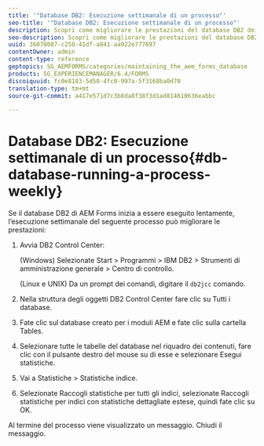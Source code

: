 ```yaml
---
title: '"Database DB2: Esecuzione settimanale di un processo"'
seo-title: '"Database DB2: Esecuzione settimanale di un processo"'
description: Scopri come migliorare le prestazioni del database DB2 dei moduli AEM.
seo-description: Scopri come migliorare le prestazioni del database DB2 dei moduli AEM.
uuid: 36070087-c250-41df-a841-aa922e777697
contentOwner: admin
content-type: reference
geptopics: SG_AEMFORMS/categories/maintaining_the_aem_forms_database
products: SG_EXPERIENCEMANAGER/6.4/FORMS
discoiquuid: fc0e8183-5d50-4fc0-997a-5f3168ba0d70
translation-type: tm+mt
source-git-commit: a417e571d7c3b8da8f38f3d1ad814610636eabbc

---
```



# Database DB2: Esecuzione settimanale di un processo{#db-database-running-a-process-weekly}

Se il database DB2 di AEM Forms inizia a essere eseguito lentamente, l’esecuzione settimanale del seguente processo può migliorare le prestazioni:

1. Avvia DB2 Control Center:

   (Windows) Selezionate Start > Programmi > IBM DB2 > Strumenti di amministrazione generale > Centro di controllo.

   (Linux e UNIX) Da un prompt dei comandi, digitare il `db2jcc` comando.

1. Nella struttura degli oggetti DB2 Control Center fare clic su Tutti i database.
1. Fate clic sul database creato per i moduli AEM e fate clic sulla cartella Tables.
1. Selezionare tutte le tabelle del database nel riquadro dei contenuti, fare clic con il pulsante destro del mouse su di esse e selezionare Esegui statistiche.
1. Vai a Statistiche > Statistiche indice.
1. Selezionate Raccogli statistiche per tutti gli indici, selezionate Raccogli statistiche per indici con statistiche dettagliate estese, quindi fate clic su OK.

Al termine del processo viene visualizzato un messaggio. Chiudi il messaggio.
